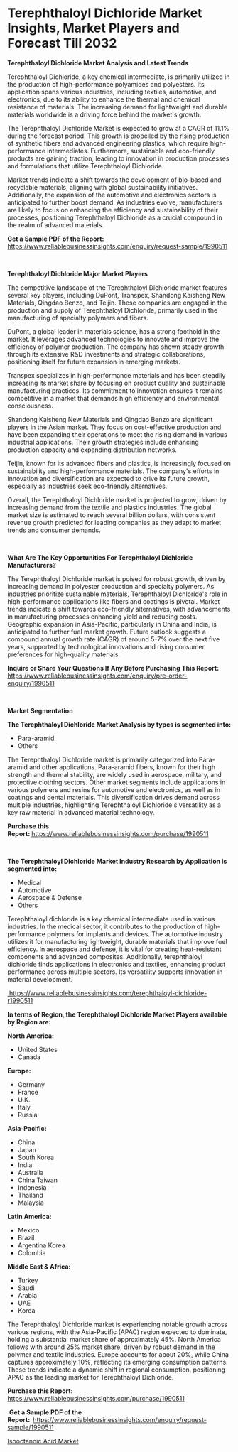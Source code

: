 <p><h1>Terephthaloyl Dichloride Market Insights, Market Players and Forecast Till 2032</h1></p><p><strong>Terephthaloyl Dichloride Market Analysis and Latest Trends</strong></p>
<p><p>Terephthaloyl Dichloride, a key chemical intermediate, is primarily utilized in the production of high-performance polyamides and polyesters. Its application spans various industries, including textiles, automotive, and electronics, due to its ability to enhance the thermal and chemical resistance of materials. The increasing demand for lightweight and durable materials worldwide is a driving force behind the market's growth.</p><p>The Terephthaloyl Dichloride Market is expected to grow at a CAGR of 11.1% during the forecast period. This growth is propelled by the rising production of synthetic fibers and advanced engineering plastics, which require high-performance intermediates. Furthermore, sustainable and eco-friendly products are gaining traction, leading to innovation in production processes and formulations that utilize Terephthaloyl Dichloride.</p><p>Market trends indicate a shift towards the development of bio-based and recyclable materials, aligning with global sustainability initiatives. Additionally, the expansion of the automotive and electronics sectors is anticipated to further boost demand. As industries evolve, manufacturers are likely to focus on enhancing the efficiency and sustainability of their processes, positioning Terephthaloyl Dichloride as a crucial compound in the realm of advanced materials.</p></p>
<p><strong>Get a Sample PDF of the Report:&nbsp;</strong> <a href="https://www.reliablebusinessinsights.com/enquiry/request-sample/1990511?utm_campaign=3035&utm_medium=2&utm_source=Github&utm_content=ia&utm_term=01042025&utm_id=terephthaloyl-dichloride">https://www.reliablebusinessinsights.com/enquiry/request-sample/1990511</a></p>
<p>&nbsp;</p>
<p><strong>Terephthaloyl Dichloride Major Market Players</strong></p>
<p><p>The competitive landscape of the Terephthaloyl Dichloride market features several key players, including DuPont, Transpex, Shandong Kaisheng New Materials, Qingdao Benzo, and Teijin. These companies are engaged in the production and supply of Terephthaloyl Dichloride, primarily used in the manufacturing of specialty polymers and fibers.</p><p>DuPont, a global leader in materials science, has a strong foothold in the market. It leverages advanced technologies to innovate and improve the efficiency of polymer production. The company has shown steady growth through its extensive R&D investments and strategic collaborations, positioning itself for future expansion in emerging markets. </p><p>Transpex specializes in high-performance materials and has been steadily increasing its market share by focusing on product quality and sustainable manufacturing practices. Its commitment to innovation ensures it remains competitive in a market that demands high efficiency and environmental consciousness.</p><p>Shandong Kaisheng New Materials and Qingdao Benzo are significant players in the Asian market. They focus on cost-effective production and have been expanding their operations to meet the rising demand in various industrial applications. Their growth strategies include enhancing production capacity and expanding distribution networks.</p><p>Teijin, known for its advanced fibers and plastics, is increasingly focused on sustainability and high-performance materials. The company's efforts in innovation and diversification are expected to drive its future growth, especially as industries seek eco-friendly alternatives.</p><p>Overall, the Terephthaloyl Dichloride market is projected to grow, driven by increasing demand from the textile and plastics industries. The global market size is estimated to reach several billion dollars, with consistent revenue growth predicted for leading companies as they adapt to market trends and consumer demands.</p></p>
<p>&nbsp;</p>
<p><strong>What Are The Key Opportunities For Terephthaloyl Dichloride Manufacturers?</strong></p>
<p><p>The Terephthaloyl Dichloride market is poised for robust growth, driven by increasing demand in polyester production and specialty polymers. As industries prioritize sustainable materials, Terephthaloyl Dichloride's role in high-performance applications like fibers and coatings is pivotal. Market trends indicate a shift towards eco-friendly alternatives, with advancements in manufacturing processes enhancing yield and reducing costs. Geographic expansion in Asia-Pacific, particularly in China and India, is anticipated to further fuel market growth. Future outlook suggests a compound annual growth rate (CAGR) of around 5-7% over the next five years, supported by technological innovations and rising consumer preferences for high-quality materials.</p></p>
<p><strong>Inquire or Share Your Questions If Any Before Purchasing This Report:</strong> <a href="https://www.reliablebusinessinsights.com/enquiry/pre-order-enquiry/1990511?utm_campaign=3035&utm_medium=2&utm_source=Github&utm_content=ia&utm_term=01042025&utm_id=terephthaloyl-dichloride">https://www.reliablebusinessinsights.com/enquiry/pre-order-enquiry/1990511</a></p>
<p>&nbsp;</p>
<p><strong>Market Segmentation</strong></p>
<p><strong>The Terephthaloyl Dichloride Market Analysis by types is segmented into:</strong></p>
<p><ul><li>Para-aramid</li><li>Others</li></ul></p>
<p><p>The Terephthaloyl Dichloride market is primarily categorized into Para-aramid and other applications. Para-aramid fibers, known for their high strength and thermal stability, are widely used in aerospace, military, and protective clothing sectors. Other market segments include applications in various polymers and resins for automotive and electronics, as well as in coatings and dental materials. This diversification drives demand across multiple industries, highlighting Terephthaloyl Dichloride's versatility as a key raw material in advanced material technology.</p></p>
<p><strong>Purchase this Report:&nbsp;</strong><a href="https://www.reliablebusinessinsights.com/purchase/1990511?utm_campaign=3035&utm_medium=2&utm_source=Github&utm_content=ia&utm_term=01042025&utm_id=terephthaloyl-dichloride">https://www.reliablebusinessinsights.com/purchase/1990511</a></p>
<p>&nbsp;</p>
<p><strong>The Terephthaloyl Dichloride Market Industry Research by Application is segmented into:</strong></p>
<p><ul><li>Medical</li><li>Automotive</li><li>Aerospace & Defense</li><li>Others</li></ul></p>
<p><p>Terephthaloyl dichloride is a key chemical intermediate used in various industries. In the medical sector, it contributes to the production of high-performance polymers for implants and devices. The automotive industry utilizes it for manufacturing lightweight, durable materials that improve fuel efficiency. In aerospace and defense, it is vital for creating heat-resistant components and advanced composites. Additionally, terephthaloyl dichloride finds applications in electronics and textiles, enhancing product performance across multiple sectors. Its versatility supports innovation in material development.</p></p>
<p><a href="https://www.reliablebusinessinsights.com/terephthaloyl-dichloride-r1990511?utm_campaign=3035&utm_medium=2&utm_source=Github&utm_content=ia&utm_term=01042025&utm_id=terephthaloyl-dichloride">&nbsp;https://www.reliablebusinessinsights.com/terephthaloyl-dichloride-r1990511</a></p>
<p><strong>In terms of Region, the Terephthaloyl Dichloride Market Players available by Region are:</strong></p>
<p>
    <p> <strong> North America: </strong>
        <ul>
            <li>United States</li>
            <li>Canada</li>
        </ul>
        </p> 
    <p> <strong> Europe: </strong>
        <ul>
            <li>Germany</li>
            <li>France</li>
            <li>U.K.</li>
            <li>Italy</li>
            <li>Russia</li>
        </ul>
        </p> 
    <p> <strong> Asia-Pacific: </strong>
        <ul>
            <li>China</li>
            <li>Japan</li>
            <li>South Korea</li>
            <li>India</li>
            <li>Australia</li>
            <li>China Taiwan</li>
            <li>Indonesia</li>
            <li>Thailand</li>
            <li>Malaysia</li>
        </ul>
        </p> 
    <p> <strong> Latin America: </strong>
        <ul>
            <li>Mexico</li>
            <li>Brazil</li>
            <li>Argentina Korea</li>
            <li>Colombia</li>
        </ul>
        </p> 
    <p> <strong> Middle East & Africa: </strong>
        <ul>
            <li>Turkey</li>
            <li>Saudi</li>
            <li>Arabia</li>
            <li>UAE</li>
            <li>Korea</li>
        </ul>
    </p>
    </p>
<p><p>The Terephthaloyl Dichloride market is experiencing notable growth across various regions, with the Asia-Pacific (APAC) region expected to dominate, holding a substantial market share of approximately 45%. North America follows with around 25% market share, driven by robust demand in the polymer and textile industries. Europe accounts for about 20%, while China captures approximately 10%, reflecting its emerging consumption patterns. These trends indicate a dynamic shift in regional consumption, positioning APAC as the leading market for Terephthaloyl Dichloride.</p></p>
<p><strong>Purchase this Report: </strong><a href="https://www.reliablebusinessinsights.com/purchase/1990511?utm_campaign=3035&utm_medium=2&utm_source=Github&utm_content=ia&utm_term=01042025&utm_id=terephthaloyl-dichloride">https://www.reliablebusinessinsights.com/purchase/1990511</a></p>
<p>&nbsp;<strong>Get a Sample PDF of the Report:&nbsp;&nbsp;</strong><a href="https://www.reliablebusinessinsights.com/enquiry/request-sample/1990511?utm_campaign=3035&utm_medium=2&utm_source=Github&utm_content=ia&utm_term=01042025&utm_id=terephthaloyl-dichloride">https://www.reliablebusinessinsights.com/enquiry/request-sample/1990511</a></p>
<p><strong></strong></p>
<p><p><a href="https://github.com/genayziben/Market-Research-Report-List-1/blob/main/isooctanoic-acid-market.md?utm_campaign=3035&utm_medium=2&utm_source=Github&utm_content=ia&utm_term=01042025&utm_id=terephthaloyl-dichloride">Isooctanoic Acid Market</a></p></p>